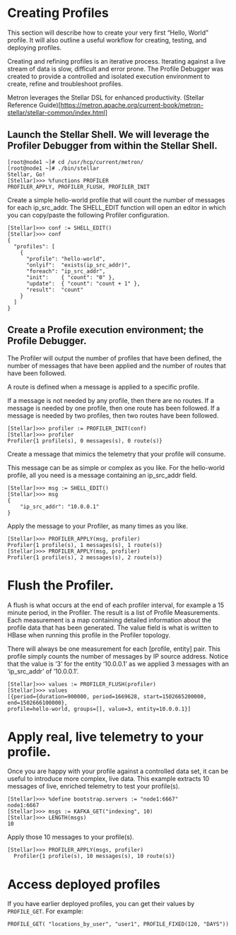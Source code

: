 # Creating Profiles

This section will describe how to create your very first “Hello, World” profile. It will also outline a useful workflow for creating, testing, and deploying profiles.

Creating and refining profiles is an iterative process. Iterating against a live stream of data is slow, difficult and error prone. The Profile Debugger was created to provide a controlled and isolated execution environment to create, refine and troubleshoot profiles.

Metron leverages the Stellar DSL for enhanced productivity. (Stellar Reference Guide)[https://metron.apache.org/current-book/metron-stellar/stellar-common/index.html]

## Launch the Stellar Shell. We will leverage the Profiler Debugger from within the Stellar Shell.

```
[root@node1 ~]# cd /usr/hcp/current/metron/
[root@node1 ~]# ./bin/stellar
Stellar, Go!
[Stellar]>>> %functions PROFILER
PROFILER_APPLY, PROFILER_FLUSH, PROFILER_INIT
```

Create a simple hello-world profile that will count the number of messages for each ip_src_addr. The SHELL_EDIT function will open an editor in which you can copy/paste the following Profiler configuration.

```
[Stellar]>>> conf := SHELL_EDIT()
[Stellar]>>> conf
{
  "profiles": [
    {
      "profile": "hello-world",
      "onlyif":  "exists(ip_src_addr)",
      "foreach": "ip_src_addr",
      "init":    { "count": "0" },
      "update":  { "count": "count + 1" },
      "result":  "count"
    }
  ]
}
```

## Create a Profile execution environment; the Profile Debugger.

The Profiler will output the number of profiles that have been defined, the number of messages that have been applied and the number of routes that have been followed.

A route is defined when a message is applied to a specific profile.

If a message is not needed by any profile, then there are no routes.
If a message is needed by one profile, then one route has been followed.
If a message is needed by two profiles, then two routes have been followed.

```
[Stellar]>>> profiler := PROFILER_INIT(conf)
[Stellar]>>> profiler
Profiler{1 profile(s), 0 messages(s), 0 route(s)}
```

Create a message that mimics the telemetry that your profile will consume.

This message can be as simple or complex as you like. For the hello-world profile, all you need is a message containing an ip_src_addr field.

```
[Stellar]>>> msg := SHELL_EDIT()
[Stellar]>>> msg
{
	"ip_src_addr": "10.0.0.1"
}
```

Apply the message to your Profiler, as many times as you like.

```
[Stellar]>>> PROFILER_APPLY(msg, profiler)
Profiler{1 profile(s), 1 messages(s), 1 route(s)}
[Stellar]>>> PROFILER_APPLY(msg, profiler)
Profiler{1 profile(s), 2 messages(s), 2 route(s)}
```

# Flush the Profiler.

A flush is what occurs at the end of each profiler interval, for example a 15 minute period, in the Profiler. The result is a list of Profile Measurements. Each measurement is a map containing detailed information about the profile data that has been generated. The value field is what is written to HBase when running this profile in the Profiler topology.

There will always be one measurement for each [profile, entity] pair. This profile simply counts the number of messages by IP source address. Notice that the value is ‘3’ for the entity ‘10.0.0.1’ as we applied 3 messages with an ‘ip_src_addr’ of ’10.0.0.1’.

```
[Stellar]>>> values := PROFILER_FLUSH(profiler)
[Stellar]>>> values
[{period={duration=900000, period=1669628, start=1502665200000, end=1502666100000},
profile=hello-world, groups=[], value=3, entity=10.0.0.1}]
```

# Apply real, live telemetry to your profile.

Once you are happy with your profile against a controlled data set, it can be useful to introduce more complex, live data. This example extracts 10 messages of live, enriched telemetry to test your profile(s).

```
[Stellar]>>> %define bootstrap.servers := "node1:6667"
node1:6667
[Stellar]>>> msgs := KAFKA_GET("indexing", 10)
[Stellar]>>> LENGTH(msgs)
10
```

Apply those 10 messages to your profile(s).

```
[Stellar]>>> PROFILER_APPLY(msgs, profiler)
  Profiler{1 profile(s), 10 messages(s), 10 route(s)}
```

# Access deployed profiles

If you have earlier deployed profiles, you can get their values by `PROFILE_GET`. For example:

```
PROFILE_GET( "locations_by_user", "user1", PROFILE_FIXED(120, "DAYS"))
```



